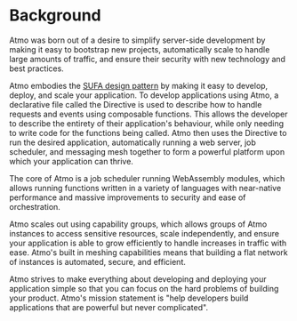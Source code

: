 # Background

Atmo was born out of a desire to simplify server-side development by making it easy to bootstrap new projects, automatically scale to handle large amounts of traffic, and ensure their security with new technology and best practices. 

Atmo embodies the [SUFA design pattern](https://blog.suborbital.dev/how-to-familiarize-yourself-with-a-new-codebase) by making it easy to develop, deploy, and scale your application. To develop applications using Atmo, a declarative file called the Directive is used to describe how to handle requests and events using composable functions. This allows the developer to describe the entirety of their application's behaviour, while only needing to write code for the functions being called. Atmo then uses the Directive to run the desired application, automatically running a web server, job scheduler, and messaging mesh together to form a powerful platform upon which your application can thrive.

The core of Atmo is a job scheduler running WebAssembly modules, which allows running functions written in a variety of languages with near-native performance and massive improvements to security and ease of orchestration. 

Atmo scales out using capability groups, which allows groups of Atmo instances to access sensitive resources, scale independently, and ensure your application is able to grow efficiently to handle increases in traffic with ease. Atmo's built in meshing capabilities means that building a flat network of instances is automated, secure, and efficient. 

Atmo strives to make everything about developing and deploying your application simple so that you can focus on the hard problems of building your product. Atmo's mission statement is "help developers build applications that are powerful but never complicated".

